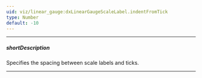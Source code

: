 ```yaml
---
uid: viz/linear_gauge:dxLinearGaugeScaleLabel.indentFromTick
type: Number
default: -10
---
```

---
##### shortDescription
Specifies the spacing between scale labels and ticks.

---
